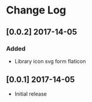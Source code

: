 # Change Log

## [0.0.2] 2017-14-05
### Added
- Library icon svg form flaticon

## [0.0.1] 2017-14-05
- Initial release